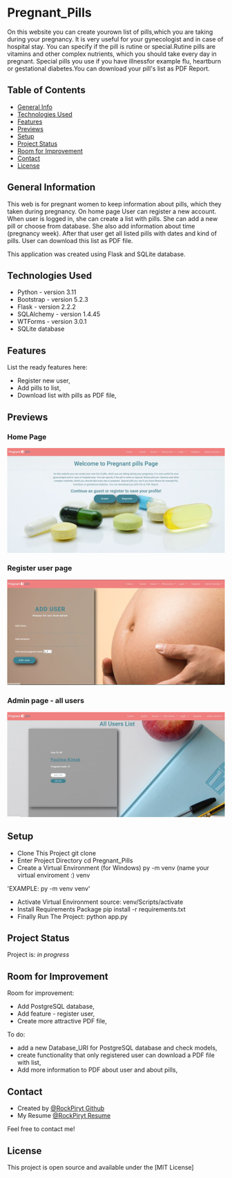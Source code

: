 # Pregnant_Pills


On this website you can create yourown list of pills,which you are taking during your pregnancy. It is very useful for your gynecologist and in case of hospital stay. You can specify if the pill is rutine or special.Rutine pills are vitamins and other complex nutrients, which you should take every day in pregnant. Special pills you use if you have illnessfor example flu, heartburn or gestational diabetes.You can download your pill's list as PDF Report.

## Table of Contents

* [General Info](#general-information)
* [Technologies Used](#technologies-used)
* [Features](#features)
* [Previews](#Previews)
* [Setup](#setup)
* [Project Status](#project-status)
* [Room for Improvement](#room-for-improvement)
* [Contact](#contact)
* [License](#license)

## General Information

This web is for pregnant women to keep information about pills, which they taken during pregnancy. On home page User can register a new account. When user is logged in, she can create a list with pills. She can add a new pill or choose from database. She also add information about time (pregnancy week). After that user get all listed pills with dates and kind of pills. User can download this list as PDF file. 

This application was created using Flask and SQLite database.

## Technologies Used

- Python - version 3.11
- Bootstrap - version 5.2.3
- Flask - version 2.2.2
- SQLAlchemy - version 1.4.45
- WTForms - version  3.0.1
- SQLite database

## Features

List the ready features here:

- Register new user,
- Add pills to list,
- Download list with pills as PDF file,

## Previews

### Home Page

![Home Page Preview](static/previews/preview_pregnant_pills.jpg)

### Register user page

![Register user page](static/previews/preview_pregnant_pills_add_user.jpg)

### Admin page - all users

![Admin page - all users](static/previews/preview_pregnant_pills_users_list..jpg)

## Setup

- Clone This Project git clone
- Enter Project Directory cd Pregnant_Pills
- Create a Virtual Environment (for Windows) py -m venv (name your virtual enviroment :) venv

'EXAMPLE: py -m venv venv'

- Activate Virtual Environment source: venv/Scripts/activate
- Install Requirements Package pip install -r requirements.txt
- Finally Run The Project: python app.py

## Project Status

Project is: _in progress_

## Room for Improvement

Room for improvement:

- Add PostgreSQL database,
- Add feature -  register user,
- Create more attractive PDF file,

To do:
- add a new Database_URI for PostgreSQL database and check models,
- create functionality that only registered user can download a PDF file with list,
- Add more information to PDF about user and about pills,

## Contact

- Created by [@RockPiryt Github](https://github.com/RockPiryt)
- My Resume [@RockPiryt Resume](https://rockpiryt.github.io/Personal_Site/)

Feel free to contact me!

## License

This project is open source and available under the [MIT License]
